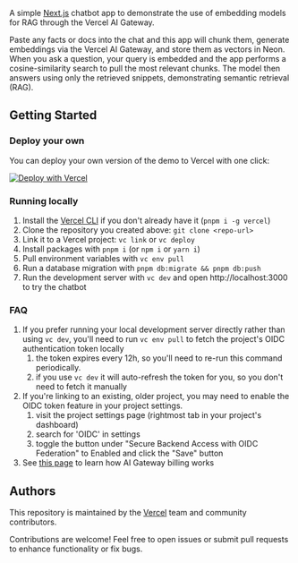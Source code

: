 A simple [Next.js](https://nextjs.org) chatbot app to demonstrate the use of embedding models for RAG through the Vercel AI Gateway.

Paste any facts or docs into the chat and this app will chunk them, generate embeddings via the Vercel AI Gateway, and store them as vectors in Neon. When you ask a question, your query is embedded and the app performs a cosine-similarity search to pull the most relevant chunks. The model then answers using only the retrieved snippets, demonstrating semantic retrieval (RAG).

## Getting Started

### Deploy your own
You can deploy your own version of the demo to Vercel with one click:

[![Deploy with Vercel](https://vercel.com/button)](https://vercel.com/new/clone?repository-url=https%3A%2F%2Fgithub.com%2Fvercel-labs%2Fai-gateway-embeddings-demo&amp;project-name=ai-gateway-embeddings&amp;repository-name=ai-gateway-embeddings&amp;demo-title=AI%20Gateway%20Embeddings%20Demo&amp;demo-description=A%20simple%20Next.js%20chatbot%20app%20to%20demonstrate%20the%20use%20of%20embedding%20models%20for%20RAG%20through%20the%20Vercel%20AI%20Gateway&amp;demo-url=https%3A%2F%2Fai-gateway-embeddings-demo.labs.vercel.dev&amp;products=%5B%7B%22type%22%3A%22integration%22%2C%22protocol%22%3A%22storage%22%2C%22productSlug%22%3A%22neon%22%2C%22integrationSlug%22%3A%22neon%22%7D%5D)

### Running locally
1. Install the [Vercel CLI](https://vercel.com/docs/cli) if you don't already have it (`pnpm i -g vercel`)
1. Clone the repository you created above: `git clone <repo-url>`
1. Link it to a Vercel project: `vc link` or `vc deploy`
1. Install packages with `pnpm i` (or `npm i` or `yarn i`)
1. Pull environment variables with `vc env pull` 
1. Run a database migration with `pnpm db:migrate && pnpm db:push`
1. Run the development server with `vc dev` and open http://localhost:3000 to try the chatbot

### FAQ

1. If you prefer running your local development server directly rather than using `vc dev`, you'll need to run `vc env pull` to fetch the project's OIDC authentication token locally
   1. the token expires every 12h, so you'll need to re-run this command periodically.
   1. if you use `vc dev` it will auto-refresh the token for you, so you don't need to fetch it manually
1. If you're linking to an existing, older project, you may need to enable the OIDC token feature in your project settings.
   1. visit the project settings page (rightmost tab in your project's dashboard)
   1. search for 'OIDC' in settings
   1. toggle the button under "Secure Backend Access with OIDC Federation" to Enabled and click the "Save" button
1. See [this page](https://vercel.com/docs/ai-gateway/pricing) to learn how AI Gateway billing works 

## Authors

This repository is maintained by the [Vercel](https://vercel.com) team and community contributors. 

Contributions are welcome! Feel free to open issues or submit pull requests to enhance functionality or fix bugs.
